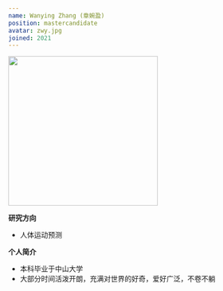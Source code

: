 ```yaml
---
name: Wanying Zhang (章婉盈)
position: mastercandidate
avatar: zwy.jpg
joined: 2021
---
```


<img width="300" src="{{site.baseurl}}/images/people/{{page.avatar}}" data-action="zoom">


**研究方向**
- 人体运动预测


**个人简介**
- 本科毕业于中山大学
- 大部分时间活泼开朗，充满对世界的好奇，爱好广泛，不卷不躺
